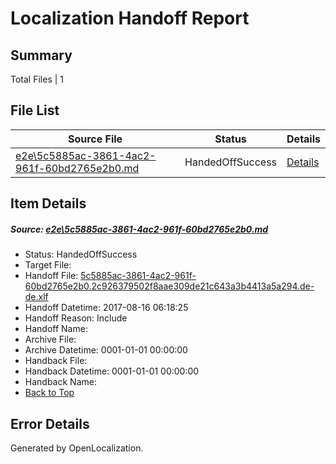# <a name='report-top'></a> Localization Handoff Report

## Summary
 Total Files | 1

## File List
 Source File | Status | Details 
 ----------- | ------ | ------- 
 [e2e\5c5885ac-3861-4ac2-961f-60bd2765e2b0.md](https://github.com/OpenLocalizationTestOrg/ol-test4/blob/033574a5ac6b172a06d9ea56e8abf66ed09881f6/e2e/5c5885ac-3861-4ac2-961f-60bd2765e2b0.md) | HandedOffSuccess | [Details](#dab50b62f5a215d82ad4fa4d29a31a646f6a99291)

## Item Details
##### <a name='dab50b62f5a215d82ad4fa4d29a31a646f6a99291'></a> Source: [e2e\5c5885ac-3861-4ac2-961f-60bd2765e2b0.md](https://github.com/OpenLocalizationTestOrg/ol-test4/blob/033574a5ac6b172a06d9ea56e8abf66ed09881f6/e2e/5c5885ac-3861-4ac2-961f-60bd2765e2b0.md)
* Status: HandedOffSuccess
* Target File: 
* Handoff File: [5c5885ac-3861-4ac2-961f-60bd2765e2b0.2c926379502f8aae309de21c643a3b4413a5a294.de-de.xlf](https://github.com/OpenLocalizationTestOrg/ol-test4-handoff/blob/882871fef98186bb8d532197985d1c02e6029c2a/ol-handoff/OpenLocalizationTestOrg/ol-test4-dede/xinjiang/ht/5c5885ac-3861-4ac2-961f-60bd2765e2b0.2c926379502f8aae309de21c643a3b4413a5a294.de-de.xlf)
* Handoff Datetime: 2017-08-16 06:18:25
* Handoff Reason: Include
* Handoff Name: 
* Archive File: 
* Archive Datetime: 0001-01-01 00:00:00
* Handback File: 
* Handback Datetime: 0001-01-01 00:00:00
* Handback Name: 
* [Back to Top](#report-top)


## Error Details

Generated by OpenLocalization.
